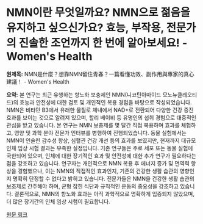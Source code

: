 # NMN이란 무엇일까요? NMN으로 젊음을 유지하고 싶으신가요? 효능, 부작용, 전문가의 진솔한 조언까지 한 번에 알아보세요! - Women's Health

**원제목:** NMN是什麼？想靠NMN留住青春？一篇看懂功效、副作用與專家的真心建議！ - Women's Health

**요약:** 본 연구는 최근 유행하는 항노화 보충제인 NMN(니코틴아마이드 모노뉴클레오티드)의 효능과 안전성에 대한 검토 및 개인적인 복용 경험을 바탕으로 작성되었습니다.  NMN은 비타민 B3에서 유래한 물질로 체내에서 NAD+로 전환되어 다양한 건강 증진 효과를 보이는 것으로 알려져 있으며,  할리 베이비 등 유명인의 섭취 경험으로 대중적인 관심을 받고 있습니다.  본 연구는 NMN 보충제를 몇 달간 직접 복용하며 효과를 체험하고, 영양 및 과학 분야 전문가 인터뷰를 병행하여 진행되었습니다.  동물 실험에서는 NMN이 인슐린 감수성 향상, 심혈관 건강 개선 등의 효과를 보였지만,  현재까지 대규모 인체 임상 시험 결과는 부족한 실정입니다.  기존 연구들은 주로 세포 또는 동물 실험에 국한되어 있으며, 인체에 대한 장기적인 효과 및 안전성에 대한 추가 연구가 필요하다는 점을 강조하고 있습니다.  연구자는 개인적으로 NMN 복용 후 에너지 증가 및 면역력 향상을 경험했으나, 이는 NMN의 직접적인 효과인지,  기존의 건강한 생활 습관의 영향인지 명확히 단정할 수 없다고 밝히고 있습니다.  전문가들은 NMN을 건강한 생활 습관의 보조제로 간주해야 하며,  균형 잡힌 식단과 규칙적인 운동의 중요성을 강조하고 있습니다.  결론적으로, NMN의 항노화 효과는 아직 과학적으로 명확하게 입증되지 않았으며,  더 많은 장기간의 인체 임상 시험이 필요합니다.

[원문 링크](https://www.womenshealthmag.com/tw/healthhealth/womenhealth/a65469856/nmn-supplement/)
